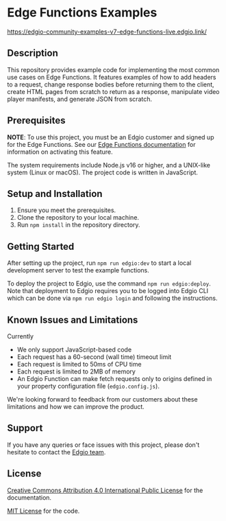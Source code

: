 # Edge Functions Examples

https://edgio-community-examples-v7-edge-functions-live.edgio.link/

## Description

This repository provides example code for implementing the most common use cases on Edge Functions. It features
examples of how to add headers to a request, change response bodies before returning them to the client, create HTML
pages from scratch to return as a response, manipulate video player manifests, and generate JSON from scratch.

## Prerequisites

**NOTE**: To use this project, you must be an Edgio customer and signed up for the Edge Functions. See our [Edge Functions documentation](https://docs.edg.io/guides/v7/edge-functions) for information on activating this feature.

The system requirements include Node.js v16 or higher, and a UNIX-like system (Linux or macOS). The project code is written in JavaScript.

## Setup and Installation

1. Ensure you meet the prerequisites.
2. Clone the repository to your local machine.
3. Run `npm install` in the repository directory.

## Getting Started

After setting up the project, run `npm run edgio:dev` to start a local development server to test the example functions.

To deploy the project to Edgio, use the command `npm run edgio:deploy`. Note that deployment to Edgio requires you to be
logged into Edgio CLI which can be done via `npm run edgio login` and following the instructions.

## Known Issues and Limitations

Currently

* We only support JavaScript-based code
* Each request has a 60-second (wall time) timeout limit
* Each request is limited to 50ms of CPU time
* Each request is limited to 2MB of memory
* An Edgio Function can make fetch requests only to origins defined in your property configuration
  file (`edgio.config.js`).

We're looking forward to feedback from our customers about these limitations and how we can improve the product.

## Support

If you have any queries or face issues with this project, please don't hesitate to contact
the [Edgio team](https://edg.io/contact-support/).

## License

[Creative Commons Attribution 4.0 International Public License](LICENSE-CONTENT) for the documentation.

[MIT License](LICENSE-CODE) for the code.
